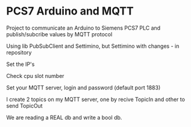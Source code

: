 # PCS7 Arduino and MQTT

Project to communicate an Arduino to Siemens PCS7 PLC and publish/subcribe values by MQTT protocol

Using lib PubSubClient and Settimino, but Settimino with changes - in repository

Set the IP's

Check cpu slot number

Set your MQTT server, login and password (default port 1883)

I create 2 topics on my MQTT server, one by recive TopicIn and other to send TopicOut

We are reading a REAL db and write a bool db.
